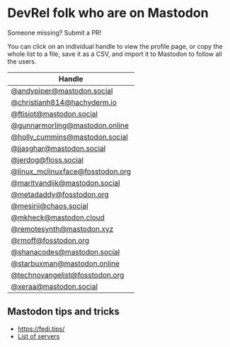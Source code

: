 # DevRel folk who are on Mastodon

Someone missing? Submit a PR!

You can click on an individual handle to view the profile page, or copy the whole list to a file, save it as a CSV, and import it to Mastodon to follow all the users. 

| Handle |
|-|
| [@andypiper@mastodon.social](https://mastodon.social/@andypiper) |
| [@christianh814@hachyderm.io](https://hachyderm.io/@christianh814) |
| [@ftisiot@mastodon.social]( https://mastodon.social/@ftisiot) |
| [@gunnarmorling@mastodon.online](https://mastodon.online/@gunnarmorling) |
| [@holly_cummins@mastodon.social](https://mastodon.social/@holly_cummins) |
| [@jjasghar@mastodon.social](https://mastodon.social/@jjasghar) |
| [@jerdog@floss.social]( https://floss.social/@jerdog) |
| [@linux_mclinuxface@fosstodon.org](https://fosstodon.org/@linux_mclinuxface) |
| [@maritvandijk@mastodon.social](https://mastodon.social/@maritvandijk) |
| [@metadaddy@fosstodon.org](https://fosstodon.org/@metadaddy) |
| [@mesirii@chaos.social](https://chaos.social/@mesirii) |
| [@mkheck@mastodon.cloud](https://mastodon.cloud/@mkheck) |
| [@remotesynth@mastodon.xyz](https://mastodon.xyz/@remotesynth) |
| [@rmoff@fosstodon.org]( https://fosstodon.org/@rmoff) |
| [@shanacodes@mastodon.social](https://mastodon.social/@shanacodes) |
| [@starbuxman@mastodon.online](https://mastodon.online/@starbuxman) |
| [@technovangelist@fosstodon.org](https://fosstodon.org/@technovangelist) |
| [@xeraa@mastodon.social](https://mastodon.social/@xeraa) |


## Mastodon tips and tricks

* https://fedi.tips/
* [List of servers](https://joinmastodon.org/servers)
